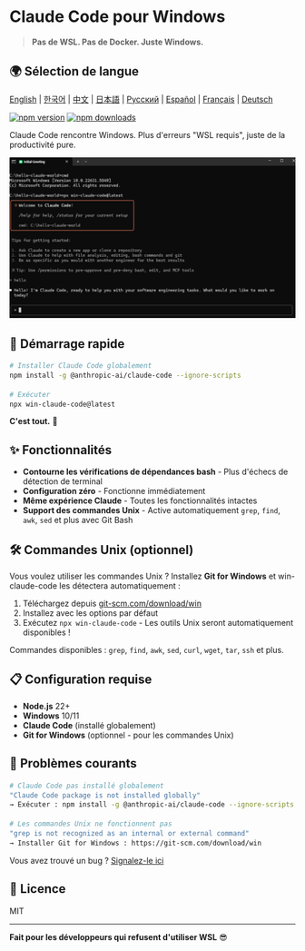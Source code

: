 # Claude Code pour Windows

> **Pas de WSL. Pas de Docker. Juste Windows.**

## 🌍 Sélection de langue

[English](../../README.md) | [한국어](README.ko.md) | [中文](README.zh.md) | [日本語](README.ja.md) | [Русский](README.ru.md) | [Español](README.es.md) | [Français](README.fr.md) | [Deutsch](README.de.md)

[![npm version](https://img.shields.io/npm/v/win-claude-code.svg)](https://npmjs.com/package/win-claude-code)
[![npm downloads](https://img.shields.io/npm/dm/win-claude-code.svg)](https://npmjs.com/package/win-claude-code)

Claude Code rencontre Windows. Plus d'erreurs "WSL requis", juste de la productivité pure.

![a.png](../../images/a.png)

## 🚀 Démarrage rapide

```bash
# Installer Claude Code globalement
npm install -g @anthropic-ai/claude-code --ignore-scripts

# Exécuter
npx win-claude-code@latest
```

**C'est tout.** 🎉

## ✨ Fonctionnalités

- **Contourne les vérifications de dépendances bash** - Plus d'échecs de détection de terminal
- **Configuration zéro** - Fonctionne immédiatement
- **Même expérience Claude** - Toutes les fonctionnalités intactes
- **Support des commandes Unix** - Active automatiquement `grep`, `find`, `awk`, `sed` et plus avec Git Bash

## 🛠️ Commandes Unix (optionnel)

Vous voulez utiliser les commandes Unix ? Installez **Git for Windows** et win-claude-code les détectera automatiquement :

1. Téléchargez depuis [git-scm.com/download/win](https://git-scm.com/download/win)
2. Installez avec les options par défaut
3. Exécutez `npx win-claude-code` - Les outils Unix seront automatiquement disponibles !

Commandes disponibles : `grep`, `find`, `awk`, `sed`, `curl`, `wget`, `tar`, `ssh` et plus.

## 📋 Configuration requise

- **Node.js** 22+
- **Windows** 10/11
- **Claude Code** (installé globalement)
- **Git for Windows** (optionnel - pour les commandes Unix)

## 🐛 Problèmes courants

```bash
# Claude Code pas installé globalement
"Claude Code package is not installed globally"
→ Exécuter : npm install -g @anthropic-ai/claude-code --ignore-scripts

# Les commandes Unix ne fonctionnent pas
"grep is not recognized as an internal or external command"
→ Installer Git for Windows : https://git-scm.com/download/win
```

Vous avez trouvé un bug ? [Signalez-le ici](https://github.com/somersby10ml/win-claude-code/issues)

## 📜 Licence

MIT

---

**Fait pour les développeurs qui refusent d'utiliser WSL** 😎